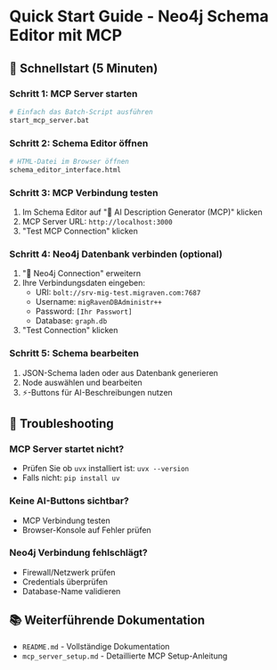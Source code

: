 # Quick Start Guide - Neo4j Schema Editor mit MCP

## 🚀 Schnellstart (5 Minuten)

### Schritt 1: MCP Server starten
```bash
# Einfach das Batch-Script ausführen
start_mcp_server.bat
```

### Schritt 2: Schema Editor öffnen
```bash
# HTML-Datei im Browser öffnen
schema_editor_interface.html
```

### Schritt 3: MCP Verbindung testen
1. Im Schema Editor auf "🤖 AI Description Generator (MCP)" klicken
2. MCP Server URL: `http://localhost:3000`
3. "Test MCP Connection" klicken

### Schritt 4: Neo4j Datenbank verbinden (optional)
1. "🔗 Neo4j Connection" erweitern
2. Ihre Verbindungsdaten eingeben:
   - URI: `bolt://srv-mig-test.migraven.com:7687`
   - Username: `migRavenDBAdministr++`
   - Password: `[Ihr Passwort]`
   - Database: `graph.db`
3. "Test Connection" klicken

### Schritt 5: Schema bearbeiten
1. JSON-Schema laden oder aus Datenbank generieren
2. Node auswählen und bearbeiten
3. ⚡-Buttons für AI-Beschreibungen nutzen

## 🔧 Troubleshooting

### MCP Server startet nicht?
- Prüfen Sie ob `uvx` installiert ist: `uvx --version`
- Falls nicht: `pip install uv`

### Keine AI-Buttons sichtbar?
- MCP Verbindung testen
- Browser-Konsole auf Fehler prüfen

### Neo4j Verbindung fehlschlägt?
- Firewall/Netzwerk prüfen
- Credentials überprüfen
- Database-Name validieren

## 📚 Weiterführende Dokumentation
- `README.md` - Vollständige Dokumentation
- `mcp_server_setup.md` - Detaillierte MCP Setup-Anleitung
